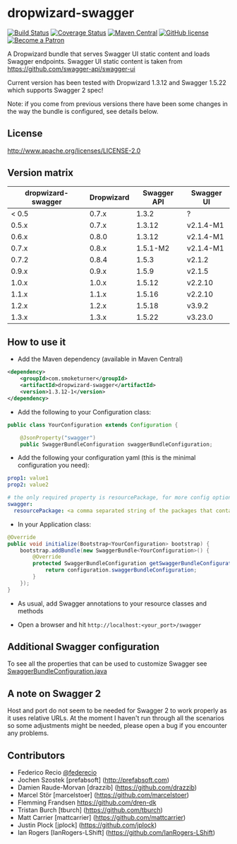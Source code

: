 dropwizard-swagger
==================
[![Build Status](https://travis-ci.org/smoketurner/dropwizard-swagger.svg?branch=master)](https://travis-ci.org/smoketurner/dropwizard-swagger)
[![Coverage Status](https://coveralls.io/repos/smoketurner/dropwizard-swagger/badge.svg?branch=master&service=github)](https://coveralls.io/github/smoketurner/dropwizard-swagger?branch=master)
[![Maven Central](https://img.shields.io/maven-central/v/com.smoketurner/dropwizard-swagger.svg?style=flat-square)](https://maven-badges.herokuapp.com/maven-central/com.smoketurner/dropwizard-swagger/)
[![GitHub license](https://img.shields.io/github/license/smoketurner/dropwizard-swagger.svg?style=flat-square)](https://github.com/smoketurner/dropwizard-swagger/tree/master)
[![Become a Patron](https://img.shields.io/badge/Patron-Patreon-red.svg)](https://www.patreon.com/bePatron?u=9567343)

A Dropwizard bundle that serves Swagger UI static content and loads Swagger endpoints. Swagger UI static content is taken from https://github.com/swagger-api/swagger-ui

Current version has been tested with Dropwizard 1.3.12 and Swagger 1.5.22 which supports Swagger 2 spec!

Note: if you come from previous versions there have been some changes in the way the bundle is configured, see details below.

License
-------

http://www.apache.org/licenses/LICENSE-2.0

Version matrix
--------------

| dropwizard-swagger | Dropwizard | Swagger API | Swagger UI |
|--------------------|------------|-------------|------------|
| < 0.5              | 0.7.x      | 1.3.2       | ?          |
| 0.5.x              | 0.7.x      | 1.3.12      | v2.1.4-M1  |
| 0.6.x              | 0.8.0      | 1.3.12      | v2.1.4-M1  |
| 0.7.x              | 0.8.x      | 1.5.1-M2    | v2.1.4-M1  |
| 0.7.2              | 0.8.4      | 1.5.3       | v2.1.2     |
| 0.9.x              | 0.9.x      | 1.5.9       | v2.1.5     |
| 1.0.x              | 1.0.x      | 1.5.12      | v2.2.10    |
| 1.1.x              | 1.1.x      | 1.5.16      | v2.2.10    |
| 1.2.x              | 1.2.x      | 1.5.18      | v3.9.2     |
| 1.3.x              | 1.3.x      | 1.5.22      | v3.23.0    |

How to use it
-------------

* Add the Maven dependency (available in Maven Central)

```xml
<dependency>
    <groupId>com.smoketurner</groupId>
    <artifactId>dropwizard-swagger</artifactId>
    <version>1.3.12-1</version>
</dependency>
```


* Add the following to your Configuration class:

```java
public class YourConfiguration extends Configuration {

    @JsonProperty("swagger")
    public SwaggerBundleConfiguration swaggerBundleConfiguration;
```

* Add the following your configuration yaml (this is the minimal configuration you need):

```yaml
prop1: value1
prop2: value2

# the only required property is resourcePackage, for more config options see below
swagger:
  resourcePackage: <a comma separated string of the packages that contain your @Api annotated resources>
```

* In your Application class:

```java
@Override
public void initialize(Bootstrap<YourConfiguration> bootstrap) {
    bootstrap.addBundle(new SwaggerBundle<YourConfiguration>() {
        @Override
        protected SwaggerBundleConfiguration getSwaggerBundleConfiguration(YourConfiguration configuration) {
            return configuration.swaggerBundleConfiguration;
        }
    });
}
```

* As usual, add Swagger annotations to your resource classes and methods

* Open a browser and hit `http://localhost:<your_port>/swagger`

Additional Swagger configuration
--------------------------------

To see all the properties that can be used to customize Swagger see [SwaggerBundleConfiguration.java](src/main/java/io/federecio/dropwizard/swagger/SwaggerBundleConfiguration.java)

A note on Swagger 2
-------------------

Host and port do not seem to be needed for Swagger 2 to work properly as it uses relative URLs. At the moment I haven't run through all the scenarios so some adjustments might be needed, please open a bug if you encounter any problems.


Contributors
------------

* Federico Recio [@federecio](http://twitter.com/federecio)
* Jochen Szostek [prefabsoft] (http://prefabsoft.com)
* Damien Raude-Morvan [drazzib] (https://github.com/drazzib)
* Marcel Stör [marcelstoer] (https://github.com/marcelstoer)
* Flemming Frandsen https://github.com/dren-dk
* Tristan Burch [tburch] (https://github.com/tburch)
* Matt Carrier [mattcarrier] (https://github.com/mattcarrier)
* Justin Plock [jplock] (https://github.com/jplock)
* Ian Rogers [IanRogers-LShift] (https://github.com/IanRogers-LShift)
